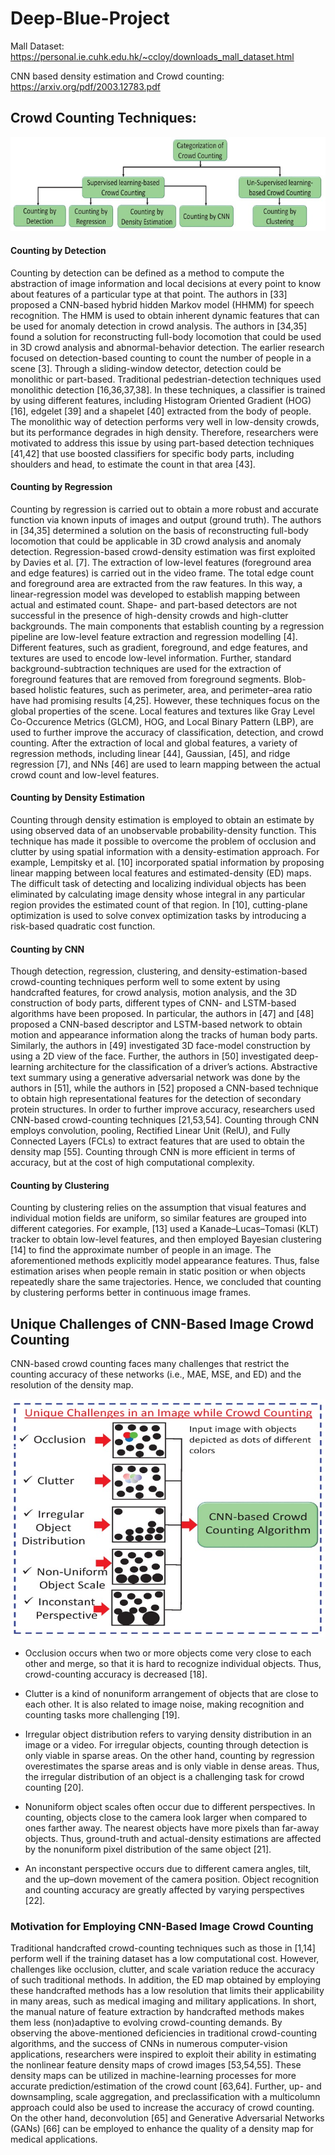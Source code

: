 # Deep-Blue-Project

Mall Dataset:
https://personal.ie.cuhk.edu.hk/~ccloy/downloads_mall_dataset.html

CNN based density estimation and Crowd counting: https://arxiv.org/pdf/2003.12783.pdf

## Crowd Counting Techniques:

![image.jpg](https://github.com/unnatibshah/Deep-Blue-Project/blob/master/img/Crowd%20Counting%20Techniques.jpg)

#### Counting by Detection

Counting by detection can be defined as a method to compute the abstraction of image information and local decisions at every point to know about features of a particular type at that point. The authors in [33] proposed a CNN-based hybrid hidden Markov model (HHMM) for speech recognition. The HMM is used to obtain inherent dynamic features that can be used for anomaly detection in crowd analysis. The authors in [34,35] found a solution for reconstructing full-body locomotion that could be used in 3D crowd analysis and abnormal-behavior detection. The earlier research focused on detection-based counting to count the number of people in a scene [3]. Through a sliding-window detector, detection could be monolithic or part-based. Traditional pedestrian-detection techniques used monolithic detection [16,36,37,38]. In these techniques, a classifier is trained by using different features, including Histogram Oriented Gradient (HOG) [16], edgelet [39] and a shapelet [40] extracted from the body of people. The monolithic way of detection performs very well in low-density crowds, but its performance degrades in high density. Therefore, researchers were motivated to address this issue by using part-based detection techniques [41,42] that use boosted classifiers for specific body parts, including shoulders and head, to estimate the count in that area [43].

#### Counting by Regression

Counting by regression is carried out to obtain a more robust and accurate function via known inputs of images and output (ground truth). The authors in [34,35] determined a solution on the basis of reconstructing full-body locomotion that could be applicable in 3D crowd analysis and anomaly detection. Regression-based crowd-density estimation was first exploited by Davies et al. [7]. The extraction of low-level features (foreground area and edge features) is carried out in the video frame. The total edge count and foreground area are extracted from the raw features. In this way, a linear-regression model was developed to establish mapping between actual and estimated count. Shape- and part-based detectors are not successful in the presence of high-density crowds and high-clutter backgrounds. The main components that establish counting by a regression pipeline are low-level feature extraction and regression modelling [4]. Different features, such as gradient, foreground, and edge features, and textures are used to encode low-level information. Further, standard background-subtraction techniques are used for the extraction of foreground features that are removed from foreground segments. Blob-based holistic features, such as perimeter, area, and perimeter–area ratio have had promising results [4,25]. However, these techniques focus on the global properties of the scene. Local features and textures like Gray Level Co-Occurence Metrics (GLCM), HOG, and Local Binary Pattern (LBP), are used to further improve the accuracy of classification, detection, and crowd counting. After the extraction of local and global features, a variety of regression methods, including linear [44], Gaussian, [45], and ridge regression [7], and NNs [46] are used to learn mapping between the actual crowd count and low-level features.

#### Counting by Density Estimation

Counting through density estimation is employed to obtain an estimate by using observed data of an unobservable probability-density function. This technique has made it possible to overcome the problem of occlusion and clutter by using spatial information with a density-estimation approach. For example, Lempitsky et al. [10] incorporated spatial information by proposing linear mapping between local features and estimated-density (ED) maps. The difficult task of detecting and localizing individual objects has been eliminated by calculating image density whose integral in any particular region provides the estimated count of that region. In [10], cutting-plane optimization is used to solve convex optimization tasks by introducing a risk-based quadratic cost function.

#### Counting by CNN

Though detection, regression, clustering, and density-estimation-based crowd-counting techniques perform well to some extent by using handcrafted features, for crowd analysis, motion analysis, and the 3D construction of body parts, different types of CNN- and LSTM-based algorithms have been proposed. In particular, the authors in [47] and [48] proposed a CNN-based descriptor and LSTM-based network to obtain motion and appearance information along the tracks of human body parts. Similarly, the authors in [49] investigated 3D face-model construction by using a 2D view of the face. Further, the authors in [50] investigated deep-learning architecture for the classification of a driver’s actions. Abstractive text summary using a generative adversarial network was done by the authors in [51], while the authors in [52] proposed a CNN-based technique to obtain high representational features for the detection of secondary protein structures. In order to further improve accuracy, researchers used CNN-based crowd-counting techniques [21,53,54]. Counting through CNN employs convolution, pooling, Rectified Linear Unit (RelU), and Fully Connected Layers (FCLs) to extract features that are used to obtain the density map [55]. Counting through CNN is more efficient in terms of accuracy, but at the cost of high computational complexity.

#### Counting by Clustering

Counting by clustering relies on the assumption that visual features and individual motion fields are uniform, so similar features are grouped into different categories. For example, [13] used a Kanade–Lucas–Tomasi (KLT) tracker to obtain low-level features, and then employed Bayesian clustering [14] to find the approximate number of people in an image. The aforementioned methods explicitly model appearance features. Thus, false estimation arises when people remain in static position or when objects repeatedly share the same trajectories. Hence, we concluded that counting by clustering performs better in continuous image frames.

## Unique Challenges of CNN-Based Image Crowd Counting

CNN-based crowd counting faces many challenges that restrict the counting accuracy of these networks (i.e., MAE, MSE, and ED) and the resolution of the density map.

![image1.jpg](https://github.com/unnatibshah/Deep-Blue-Project/blob/master/img/challenges.jpg)

* Occlusion occurs when two or more objects come very close to each other and merge, so that it is hard to recognize individual objects. Thus, crowd-counting accuracy is decreased [18].

* Clutter is a kind of nonuniform arrangement of objects that are close to each other. It is also related to image noise, making recognition and counting tasks more challenging [19].

* Irregular object distribution refers to varying density distribution in an image or a video. For irregular objects, counting through detection is only viable in sparse areas. On the other hand, counting by regression overestimates the sparse areas and is only viable in dense areas. Thus, the irregular distribution of an object is a challenging task for crowd counting [20].

* Nonuniform object scales often occur due to different perspectives. In counting, objects close to the camera look larger when compared to ones farther away. The nearest objects have more pixels than far-away objects. Thus, ground-truth and actual-density estimations are affected by the nonuniform pixel distribution of the same object [21].

* An inconstant perspective occurs due to different camera angles, tilt, and the up–down movement of the camera position. Object recognition and counting accuracy are greatly affected by varying perspectives [22].

### Motivation for Employing CNN-Based Image Crowd Counting

Traditional handcrafted crowd-counting techniques such as those in [1,14] perform well if the training dataset has a low computational cost. However, challenges like occlusion, clutter, and scale variation reduce the accuracy of such traditional methods. In addition, the ED map obtained by employing these handcrafted methods has a low resolution that limits their applicability in many areas, such as medical imaging and military applications. In short, the manual nature of feature extraction by handcrafted methods makes them less (non)adaptive to evolving crowd-counting demands. By observing the above-mentioned deficiencies in traditional crowd-counting algorithms, and the success of CNNs in numerous computer-vision applications, researchers were inspired to exploit their ability in estimating the nonlinear feature density maps of crowd images [53,54,55]. These density maps can be utilized in machine-learning processes for more accurate prediction/estimation of the crowd count [63,64]. Further, up- and downsampling, scale aggregation, and preclassification with a multicolumn approach could also be used to increase the accuracy of crowd counting. On the other hand, deconvolution [65] and Generative Adversarial Networks (GANs) [66] can be employed to enhance the quality of a density map for medical applications.
